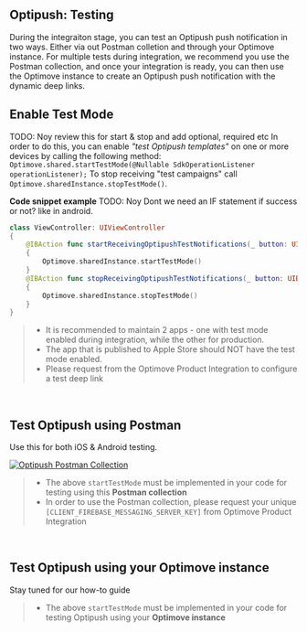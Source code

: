 ## Optipush: Testing
 During the integraiton stage, you can test an Optipush push notification in two ways. Either via out Postman colletion and through your Optimove instance.
 For multiple tests during integration, we recommend you use the Postman collection, and once your integration is ready, you can then use the Optimove instance to create an Optipush push notification with the dynamic deep links.
<br/>

## Enable Test Mode
TODO: Noy review this for start & stop and add optional, required etc
 In order to do this, you can enable _"test Optipush templates"_ on one or more devices by calling the following method:
`Optimove.shared.startTestMode(@Nullable SdkOperationListener operationListener);`
To stop receiving "test campaigns" call `Optimove.sharedInstance.stopTestMode()`.<br>

**Code snippet example**
TODO: Noy Dont we need an IF statement if success or not? like in android.
````swift
class ViewController: UIViewController 
{
    @IBAction func startReceivingOptipushTestNotifications(_ button: UIButton)
    {
        Optimove.sharedInstance.startTestMode()
    }
    @IBAction func stopReceivingOptipushTestNotifications(_ button: UIButton)
    {
        Optimove.sharedInstance.stopTestMode()
    }
}
````

>- It is recommended to maintain 2 apps - one with test mode enabled during integration, while the other for production.
>- The app that is published to Apple Store should NOT have the test mode enabled.
>- Please request from the Optimove Product Integration to configure a test deep link
<br/>

## Test Optipush using Postman
Use this for both iOS & Android testing. 

[![Optipush Postman Collection](https://run.pstmn.io/button.svg)](https://app.getpostman.com/run-collection/8de4eb0e7ec475c3656d)

>- The above `startTestMode` must be implemented in your code for testing using this **Postman collection**
>- In order to use the Postman collection, please request your unique `[CLIENT_FIREBASE_MESSAGING_SERVER_KEY]` from Optimove Product Integration

<br/>

## Test Optipush using your Optimove instance
Stay tuned for our how-to guide 

>- The above `startTestMode` must be implemented in your code for testing Optipush using your **Optimove instance**

